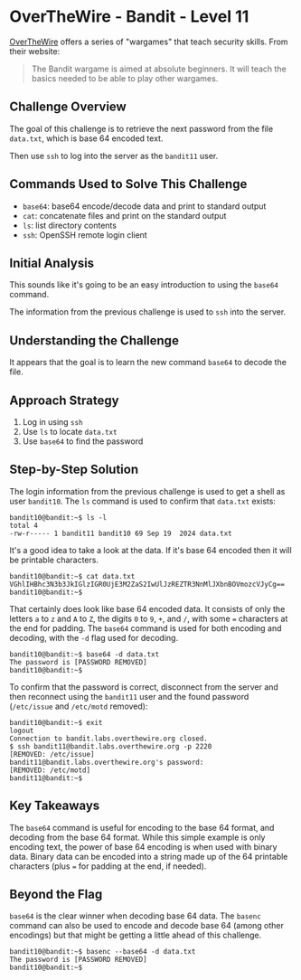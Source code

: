 # OverTheWire - Bandit - Level 11

[OverTheWire](https://overthewire.org) offers a series of "wargames" that teach
security skills. From their website:

> The Bandit wargame is aimed at absolute beginners. It will teach the basics
> needed to be able to play other wargames.

## Challenge Overview

The goal of this challenge is to retrieve the next password from the file
`data.txt`, which is base 64 encoded text.

Then use `ssh` to log into the server as the `bandit11` user.

## Commands Used to Solve This Challenge

- `base64`: base64 encode/decode data and print to standard output
- `cat`: concatenate files and print on the standard output
- `ls`: list directory contents
- `ssh`: OpenSSH remote login client

## Initial Analysis

This sounds like it's going to be an easy introduction to using the `base64`
command.

The information from the previous challenge is used to `ssh` into the
server.

## Understanding the Challenge

It appears that the goal is to learn the new command `base64` to decode the
file.

## Approach Strategy

1. Log in using `ssh`
1. Use `ls` to locate `data.txt`
1. Use `base64` to find the password

## Step-by-Step Solution

The login information from the previous challenge is used to get a shell as user
`bandit10`. The `ls` command is used to confirm that `data.txt` exists:

```
bandit10@bandit:~$ ls -l
total 4
-rw-r----- 1 bandit11 bandit10 69 Sep 19  2024 data.txt
```

It's a good idea to take a look at the data. If it's base 64 encoded then it
will be printable characters.

```
bandit10@bandit:~$ cat data.txt
VGhlIHBhc3N3b3JkIGlzIGR0UjE3M2ZaS2IwUlJzREZTR3NnMlJXbnBOVmozcVJyCg==
bandit10@bandit:~$
```

That certainly does look like base 64 encoded data. It consists of only the
letters `a` to `z` and `A` to `Z`, the digits `0` to `9`, `+`, and `/`, with
some `=` characters at the end for padding. The `base64` command is used for
both encoding and decoding, with the `-d` flag used for decoding.

```
bandit10@bandit:~$ base64 -d data.txt
The password is [PASSWORD REMOVED]
bandit10@bandit:~$
```

To confirm that the password is correct, disconnect from the server and then
reconnect using the `bandit11` user and the found password (`/etc/issue` and
`/etc/motd` removed):

```
bandit10@bandit:~$ exit
logout
Connection to bandit.labs.overthewire.org closed.
$ ssh bandit11@bandit.labs.overthewire.org -p 2220
[REMOVED: /etc/issue]
bandit11@bandit.labs.overthewire.org's password:
[REMOVED: /etc/motd]
bandit11@bandit:~$
```

## Key Takeaways

The `base64` command is useful for encoding to the base 64 format, and decoding
from the base 64 format. While this simple example is only encoding text, the
power of base 64 encoding is when used with binary data. Binary data can be
encoded into a string made up of the 64 printable characters (plus `=` for
padding at the end, if needed).

## Beyond the Flag

`base64` is the clear winner when decoding base 64 data. The `basenc` command
can also be used to encode and decode base 64 (among other encodings) but that
might be getting a little ahead of this challenge.

```
bandit10@bandit:~$ basenc --base64 -d data.txt
The password is [PASSWORD REMOVED]
bandit10@bandit:~$
```
